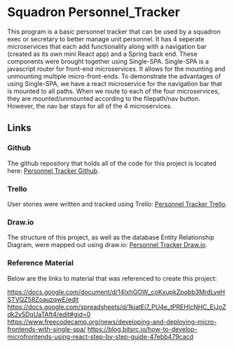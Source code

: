 # Squadron Personnel_Tracker
This program is a basic personnel tracker that can be used by a squadron exec or secretary to better manage unit personnel. It has 4 seperate microservices that each add functionality along with a navigation bar (created as its own mini React app) and a Spring back end. These components were brought together using Single-SPA. Single-SPA is a javascript router for front-end microservices. It allows for the mounting and unmounting multiple micro-front-ends. To demonstrate the advantages of using Single-SPA, we have a react microservice for the navigation bar that is mounted to all paths. When we route to each of the four microservices, they are mounted/unmounted according to the filepath/nav button. However, the nav bar stays for all of the 4 microservices. 

## Links

### Github
The github repository that holds all of the code for this project is located here: [Personnel Tracker Github](https://github.com/willjantscher/Personnel_Tracker).

### Trello
User stories were written and tracked using Trello: [Personnel Tracker Trello](https://trello.com/b/jq9sAJrF/kanban-template).

### Draw.io
The structure of this project, as well as the database Entity Relationship Diagram, were mapped out using draw.io: [Personnel Tracker Draw.io](https://app.diagrams.net/#G1SoA0oDOcl7YvjJj9s4STxNKjDo51wB9l).

### Reference Material
Below are the links to material that was referenced to create this project:

https://docs.google.com/document/d/14IxhGOW_coKxupkZpobb3MrdLyeHSTVQZ58ZoauzqwE/edit
https://docs.google.com/spreadsheets/d/1kjatEi7_PU4e_tPREHIcNHC_EjJoZdk2y5DqUaTAft4/edit#gid=0
https://www.freecodecamp.org/news/developing-and-deploying-micro-frontends-with-single-spa/
https://blog.bitsrc.io/how-to-develop-microfrontends-using-react-step-by-step-guide-47ebb479cacd








